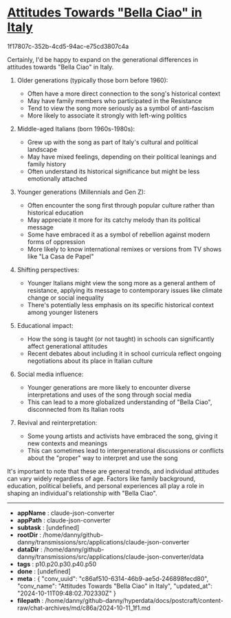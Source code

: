 # [Attitudes Towards "Bella Ciao" in Italy](https://claude.ai/chat/c86af510-6314-46b9-ae5d-246898fecd80)

1f17807c-352b-4cd5-94ac-e75cd3807c4a

 Certainly, I'd be happy to expand on the generational differences in attitudes towards "Bella Ciao" in Italy.

1. Older generations (typically those born before 1960):
   - Often have a more direct connection to the song's historical context
   - May have family members who participated in the Resistance
   - Tend to view the song more seriously as a symbol of anti-fascism
   - More likely to associate it strongly with left-wing politics

2. Middle-aged Italians (born 1960s-1980s):
   - Grew up with the song as part of Italy's cultural and political landscape
   - May have mixed feelings, depending on their political leanings and family history
   - Often understand its historical significance but might be less emotionally attached

3. Younger generations (Millennials and Gen Z):
   - Often encounter the song first through popular culture rather than historical education
   - May appreciate it more for its catchy melody than its political message
   - Some have embraced it as a symbol of rebellion against modern forms of oppression
   - More likely to know international remixes or versions from TV shows like "La Casa de Papel"

4. Shifting perspectives:
   - Younger Italians might view the song more as a general anthem of resistance, applying its message to contemporary issues like climate change or social inequality
   - There's potentially less emphasis on its specific historical context among younger listeners

5. Educational impact:
   - How the song is taught (or not taught) in schools can significantly affect generational attitudes
   - Recent debates about including it in school curricula reflect ongoing negotiations about its place in Italian culture

6. Social media influence:
   - Younger generations are more likely to encounter diverse interpretations and uses of the song through social media
   - This can lead to a more globalized understanding of "Bella Ciao", disconnected from its Italian roots

7. Revival and reinterpretation:
   - Some young artists and activists have embraced the song, giving it new contexts and meanings
   - This can sometimes lead to intergenerational discussions or conflicts about the "proper" way to interpret and use the song

It's important to note that these are general trends, and individual attitudes can vary widely regardless of age. Factors like family background, education, political beliefs, and personal experiences all play a role in shaping an individual's relationship with "Bella Ciao".

---

* **appName** : claude-json-converter
* **appPath** : claude-json-converter
* **subtask** : [undefined]
* **rootDir** : /home/danny/github-danny/transmissions/src/applications/claude-json-converter
* **dataDir** : /home/danny/github-danny/transmissions/src/applications/claude-json-converter/data
* **tags** : p10.p20.p30.p40.p50
* **done** : [undefined]
* **meta** : {
  "conv_uuid": "c86af510-6314-46b9-ae5d-246898fecd80",
  "conv_name": "Attitudes Towards \"Bella Ciao\" in Italy",
  "updated_at": "2024-10-11T09:48:02.702330Z"
}
* **filepath** : /home/danny/github-danny/hyperdata/docs/postcraft/content-raw/chat-archives/md/c86a/2024-10-11_1f1.md